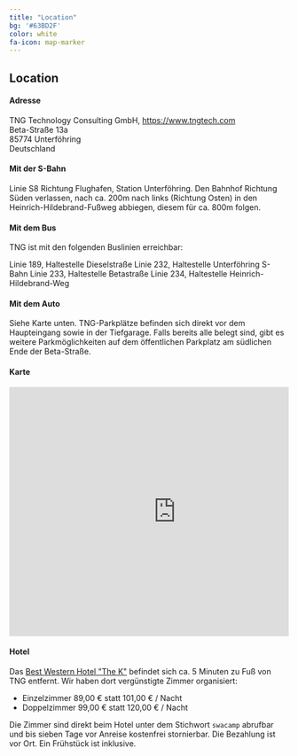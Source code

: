 ```yaml
---
title: "Location"
bg: '#63BD2F'
color: white
fa-icon: map-marker
---
```


## Location

#### Adresse

<p>TNG Technology Consulting GmbH, <a href="https://www.tngtech.com">https://www.tngtech.com</a><br/>
Beta-Straße 13a<br/>
85774 Unterföhring<br/>
Deutschland</p>


#### Mit der S-Bahn

Linie S8 Richtung Flughafen, Station Unterföhring.
Den Bahnhof Richtung Süden verlassen, nach ca. 200m nach links (Richtung Osten) in den Heinrich-Hildebrand-Fußweg abbiegen, diesem für ca. 800m folgen.


#### Mit dem Bus

TNG ist mit den folgenden Buslinien erreichbar:

Linie 189, Haltestelle Dieselstraße
Linie 232, Haltestelle Unterföhring S-Bahn
Linie 233, Haltestelle Betastraße
Linie 234, Haltestelle Heinrich-Hildebrand-Weg


#### Mit dem Auto

Siehe Karte unten. TNG-Parkplätze befinden sich direkt vor dem Haupteingang sowie in der Tiefgarage. Falls bereits alle belegt sind, gibt es weitere Parkmöglichkeiten auf dem öffentlichen Parkplatz am südlichen Ende der Beta-Straße.


#### Karte

<div style="overflow:hidden">
<iframe  src="https://www.google.com/maps/embed?pb=!1m18!1m12!1m3!1d2660.0598112052485!2d11.652588151496799!3d48.18619907912538!2m3!1f0!2f0!3f0!3m2!1i1024!2i768!4f13.1!3m3!1m2!1s0x479e74c74cfca785%3A0xb774bd7390f72580!2sTNG+Technology+Consulting+GmbH!5e0!3m2!1sde!2sde!4v1487967991164" width="600" height="450" frameborder="0" style="border:0;display:block;margin:0 auto;" allowfullscreen></iframe>
</div>


#### Hotel

Das <a href="http://www.hotel-the-k.de">Best Western Hotel "The K"</a> befindet sich ca. 5 Minuten zu Fuß von TNG entfernt. Wir haben dort vergünstigte Zimmer organisiert:

* Einzelzimmer 89,00 € statt 101,00 € / Nacht
* Doppelzimmer 99,00 € statt 120,00 € / Nacht

Die Zimmer sind direkt beim Hotel unter dem Stichwort ```swacamp``` abrufbar und bis sieben Tage vor Anreise kostenfrei stornierbar. Die Bezahlung ist vor Ort. Ein Frühstück ist inklusive.

